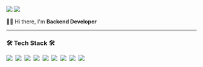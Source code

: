 <p>
  <a href="https://medium.com/@dori_dori"><img src="https://img.shields.io/badge/Blog-FF8800?style=flat&logo=Blogger&logoColor=white"/></a>
  <a href="mailto:wonjunyun8899@gmail.com"><img src="https://img.shields.io/badge/wonjunyun8899@gmail.com-D14836?style=flat&logo=Gmail&logoColor=white"/></a>
</p>
<p>👨‍💻 Hi there, I'm <b>Backend Developer</b></p>

----

<h3>🛠 Tech Stack 🛠</h3>
<p>
  <img src="https://img.shields.io/badge/Java-D358F7?style=flat&logo=Java&logoColor=white"/>&nbsp
  <img src="https://img.shields.io/badge/Kotlin-7F52FF?style=flat&logo=Kotlin&logoColor=white"/>&nbsp 
  <img src="https://img.shields.io/badge/SpringBoot-6DB33F?style=flat&logo=Spring&logoColor=white"/>&nbsp
  <img src="https://img.shields.io/badge/JPA-59666C?style=flat&logo=Hibernate&logoColor=white"/>&nbsp
  <img src="https://img.shields.io/badge/Mysql-0431B4?style=flat&logo=MySql&logoColor=white"/>&nbsp
  <img src="https://img.shields.io/badge/Redis-DC382D?style=flat&logo=Redis&logoColor=white"/>&nbsp
  <img src="https://img.shields.io/badge/Docker-00BFFF?style=flat&logo=Docker&logoColor=white"/>&nbsp
  <img src="https://img.shields.io/badge/AWS-FF9900?style=flat&logo=Amazon AWS&logoColor=white"/>&nbsp
  <img src="https://img.shields.io/badge/Airflow-017CEE?style=flat&logo=Apache Airflow&logoColor=white"/>&nbsp
</p>
